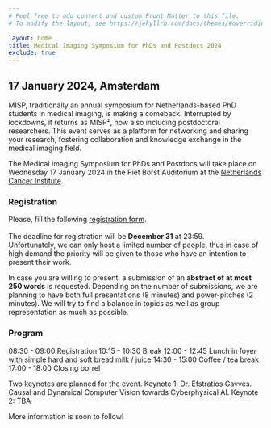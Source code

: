 ```yaml
---
# Feel free to add content and custom Front Matter to this file.
# To modify the layout, see https://jekyllrb.com/docs/themes/#overriding-theme-defaults

layout: home
title: Medical Imaging Symposium for PhDs and Postdocs 2024
exclude: true
---
```


## 17 January 2024, Amsterdam

MISP, traditionally an annual symposium for Netherlands-based PhD students in medical imaging, is making a comeback. Interrupted by lockdowns, it returns as MISP², now also including postdoctoral researchers. This event serves as a platform for networking and sharing your research, fostering collaboration and knowledge exchange in the medical imaging field.

The Medical Imaging Symposium for PhDs and Postdocs will take place on Wednesday 17 January 2024 in the Piet Borst Auditorium at the [Netherlands Cancer Institute][nki].

### Registration
Please, fill the following [registration form][gform].\
\
The deadline for registration will be **December 31** at 23:59.\
Unfortunately, we can only host a limited number of people, thus in case of high demand the priority will be given to those who have an intention to present their work.

In case you are willing to present, a submission of an __abstract of at most 250 words__ is requested. Depending on the number of submissions, we are planning to have both full presentations (8 minutes) and power-pitches (2 minutes). We will try to find a balance in topics as well as group representation as much as possible.

### Program
08:30 - 09:00 Registration
10:15 - 10:30 Break
12:00 - 12:45 Lunch in foyer with simple hard and soft bread milk / juice
14:30 - 15:00 Coffee / tea break
17:00 - 18:00 Closing borrel

Two keynotes are planned for the event.
Keynote 1: Dr. Efstratios Gavves. Causal and Dynamical Computer Vision towards Cyberphysical AI.
Keynote 2: TBA

More information is soon to follow!


[nki]: https://www.nki.nl/
[gform]: https://forms.gle/tNMHwrKbQXJDgPby6
